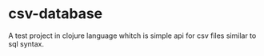 # csv-database

A test project in clojure language whitch is simple api for csv files similar to sql syntax.
